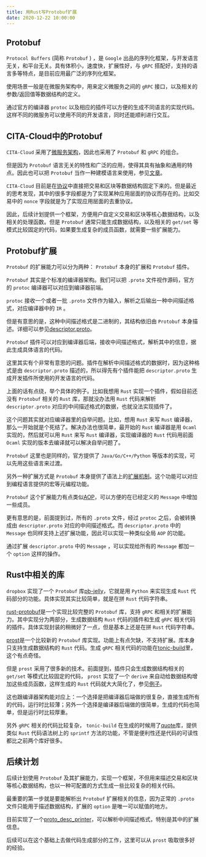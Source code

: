 ```yaml
---
title: 用Rust写Protobuf扩展
date: 2020-12-22 10:00:00
---
```


## Protobuf

`Protocol Buffers` (简称 `Protobuf` ) ，是 `Google` 出品的序列化框架，与开发语言无关，和平台无关。具有体积小，速度快，扩展性好，与 `gRPC` 搭配好，支持的语言多等特点，是目前应用最广泛的序列化框架。

使用场景一般是在微服务架构中，用来定义微服务之间的 `gRPC` 接口，以及相关的参数/返回值等数据结构的定义。

通过官方的编译器  `protoc` 以及相应的插件可以方便的生成不同语言的实现代码。这样不同的微服务可以使用不同的开发语言，同时还能顺利进行交互。

## CITA-Cloud中的Protobuf

`CITA-Cloud` 采用了[微服务架构](https://cita-cloud-docs.readthedocs.io/zh_CN/latest/blockchain.html)，因此也采用了 `Protobuf` 和 `gRPC` 的组合。

但是因为 `Protobuf` 语言无关的特性和广泛的应用，使得其具有抽象和通用的特点。因此也可以把 `Protobuf` 当作一种建模语言来使用，参见[文章](https://zhuanlan.zhihu.com/p/162839054)。

`CITA-Cloud` 目前是在[协议](https://github.com/cita-cloud/cita_cloud_proto)中直接把交易和区块等数据结构固定下来的。但是最近的思考发现，其中的很多字段都是为了实现某种应用层面的协议而存在的。比如交易中的 `nonce` 字段就是为了实现应用层面的去重协议。

因此，后续计划提供一个框架，方便用户自定义交易和区块等核心数据结构，以及相关的处理函数。但是 `Protobuf` 通常只能生成数据结构，以及相关的 `get/set` 等模式比较固定的代码，如果要生成复杂的成员函数，就需要一些扩展能力。

## Protobuf扩展

`Protobuf` 的扩展能力可以分为两种： `Protobuf` 本身的扩展和 `Protobuf` 插件。

`Protobuf` 其实是个标准的编译器架构。我们可以把 `.proto` 文件视作源码，官方的 `protoc` 编译器可以对应到编译器前端。

`protoc` 接收一个或者一批 `.proto` 文件作为输入，解析之后输出一种中间描述格式，对应编译器中的 `IR` 。

但是有意思的是，这种中间描述格式是二进制的，其结构依旧由 `Protobuf` 本身描述。详细可以参见[descriptor.proto](https://github.com/protocolbuffers/protobuf/blob/master/src/google/protobuf/descriptor.proto)。

`Protobuf` 插件可以对应到编译器后端，接收中间描述格式，解析其中的信息，据此生成具体语言的代码。

这里其实有个非常有意思的问题。插件在解析中间描述格式的数据时，因为这种格式是由 `descriptor.proto` 描述的，所以得先有个插件能把 `descriptor.proto` 生成开发插件所使用的开发语言的代码。

上面的话有点绕，举个具体的例子。比如我想用 `Rust` 实现一个插件，假如目前还没有 `Protobuf` 相关的 `Rust` 库，那就没办法用 `Rust` 代码来解析 `descriptor.proto` 对应的中间描述格式的数据，也就没法实现插件了。

这个问题其实就对应编译器里的自举问题。比如，想用 `Rust` 来写 `Rust` 编译器，那么一开始就是个死结了。解决办法也很简单，最开始的 `Rust` 编译器是用 `Ocaml` 实现的，然后就可以用 `Rust` 来写 `Rust` 编译器，实现编译器的 `Rust` 代码用前面 `Ocaml` 实现的版本去编译就可以解决自举问题了。

`Protobuf` 这里也是同样的，官方提供了 `Java/Go/C++/Python` 等版本的实现，可以先用这些语言来过渡。

另外一种扩展方式是 `Protobuf` 本身提供了语法上的[扩展机制](https://developers.google.com/protocol-buffers/docs/proto#extensions)。这个功能可以对应到编程语言提供的宏等元编程功能。

`Protobuf` 这个扩展能力有点类似[AOP](https://www.liaoxuefeng.com/wiki/1252599548343744/1266265125480448)，可以方便的在已经定义的 `Message` 中增加一些成员。

更有意思的是，前面提到过，所有的 `.proto` 文件，经过 `protoc` 之后，会被转换成由 `descriptor.proto` 对应的中间描述格式。而 `descriptor.proto` 中的 `Message` 也同样支持上述扩展功能，因此可以实现一种类似全局 `AOP` 的功能。

通过扩展 `descriptor.proto` 中的 `Message` ，可以实现给所有的 `Message` 都加一个 `option` 这样的操作。

## Rust中相关的库

`dropbox` 实现了一个 `Protobuf` 库[pb-jelly](https://github.com/dropbox/pb-jelly)，它就是用 `Python` 来实现生成 `Rust` 代码部分的功能。具体实现其实比较简单，就是在拼 `Rust` 代码字符串。

[rust-protobuf](https://github.com/stepancheg/rust-protobuf)是一个实现比较完整的 `Protobuf` 库，支持 `gRPC` 和相关的扩展能力。其中实现分为两部分，生成数据结构 `Rust` 代码的插件和生成 `gRPC` 相关代码的插件。具体实现封装的稍微好了一点，但是基本上还是在拼 `Rust` 代码字符串。

[prost](https://github.com/danburkert/prost)是一个比较新的 `Protobuf` 库实现。功能上有点欠缺，不支持扩展。库本身只支持生成数据结构的 `Rust` 代码。生成 `gRPC` 相关代码的功能在[tonic-build](https://github.com/hyperium/tonic)里，这个有点奇怪。

但是 `prost` 采用了很多新的技术。前面提到，插件只会生成数据结构相关的 `get/set` 等模式比较固定的代码， `prost` 实现了一个 `derive` 来自动给数据结构增加这些成员函数，这样生成的 `Rust` 代码就大大简化了，参见[例子](https://github.com/cita-cloud/cita_cloud_proto/blob/master/src/common.rs)。

这也跟编译器架构能对应上：一个选择是把编译器后端做的很复杂，直接生成所有的代码，运行时比较薄；另外一个选择是编译器后端做的很简单，生成的代码也简单，但是运行时比较厚重。

另外 `gRPC` 相关的代码比较复杂， `tonic-build` 在生成的时候用了[quote](https://github.com/dtolnay/quote)库，提供类似 `Rust` 代码语法树上的 `sprintf` 方法的功能，不管是便利性还是代码的可读性都比之前两个库好很多。

## 后续计划

后续计划使用 `Protobuf` 及其扩展能力，实现一个框架，不但用来描述交易和区块等核心数据结构，也以一种可配置的方式生成一些比较复杂的相关代码。

最重要的第一步就是要能解析出 `Protobuf` 扩展相关的信息，因为正常的 `.proto` 文件只能用于描述数据结构，扩展的 `option` 是唯一可以赋值的地方。

目前实现了一个[proto_desc_printer](https://github.com/rink1969/proto_desc_printer)，可以解析中间描述格式，特别是其中的扩展信息。

后续可以在这个基础上去做代码生成部分的工作，这里可以从 `prost` 吸取很多好的经验。
